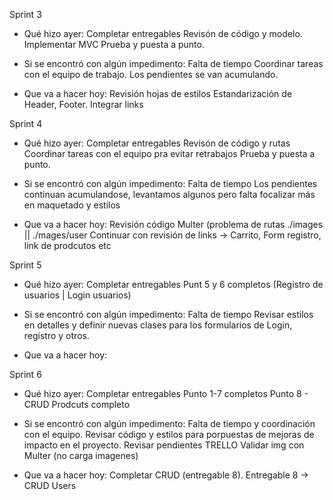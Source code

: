 Sprint 3
- Qué hizo ayer:
Completar entregables
Revisón de código y modelo.
Implementar MVC
Prueba y puesta a punto.


- Si se encontró con algún impedimento:
Falta de tiempo
Coordinar tareas con el equipo de trabajo.
Los pendientes se van acumulando.

- Que va a hacer hoy:
Revisión hojas de estilos
Estandarización de Header, Footer.
Integrar links

Sprint 4
- Qué hizo ayer:
Completar entregables
Revisón de código y rutas
Coordinar tareas con el equipo pra evitar retrabajos
Prueba y puesta a punto.

- Si se encontró con algún impedimento:
Falta de tiempo
Los pendientes continuan acumulandose, levantamos algunos pero falta focalizar más en maquetado y estilos

- Que va a hacer hoy:
Revisión código Multer (problema de rutas  ./images || ./mages/user
Continuar con revisión de links -> Carrito, Form registro, link de prodcutos etc

Sprint 5
- Qué hizo ayer:
Completar entregables
Punt 5 y 6 completos (Registro de usuarios | Login usuarios)


- Si se encontró con algún impedimento:
Falta de tiempo
Revisar estilos en detalles y definir nuevas clases para los formularios de Login, registro y otros.

- Que va a hacer hoy:

Sprint 6
- Qué hizo ayer:
Completar entregables
Punto 1-7 completos 
Punto 8 - CRUD Prodcuts completo

- Si se encontró con algún impedimento:
Falta de tiempo y coordinación con el equipo.
Revisar código y estilos para porpuestas de mejoras de impacto en el proyecto.
Revisar pendientes TRELLO
Validar img con Multer (no carga imagenes)

- Que va a hacer hoy:
Completar CRUD (entregable 8).
Entregable 8 -> CRUD Users
